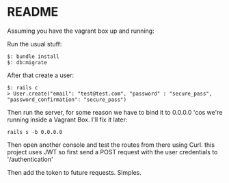 # README

Assuming you have the vagrant box up and running:

Run the usual stuff:

```
$: bundle install
$: db:migrate
```

After that create a user:
```
$: rails c
> User.create("email": "test@test.com", "password" : "secure_pass", "password_confirmation": "secure_pass")
```
Then run the server, for some reason we have to bind it to 0.0.0.0 'cos we're running inside a Vagrant Box. I'll fix it later:
```
rails s -b 0.0.0.0
```
Then open another console and test the routes from there using Curl. this project uses JWT so first send a POST request with the user credentials to '/authentication'

Then add the token to future requests. Simples.
